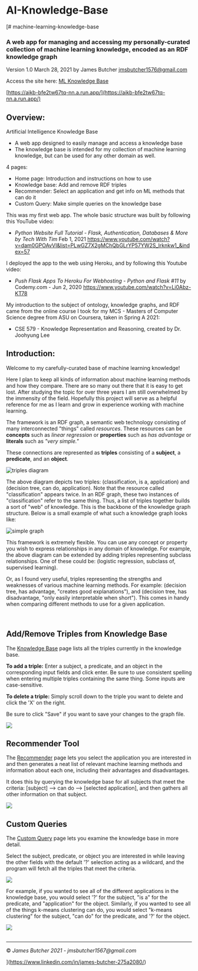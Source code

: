 # AI-Knowledge-Base

[# machine-learning-knowledge-base

### A web app for managing and accessing my personally-curated collection of machine learning knowledge, encoded as an RDF knowledge graph
Version 1.0
March 28, 2021
by James Butcher
jmsbutcher1576@gmail.com

Access the site here: <a href="https://aikb-bfe2tw67tq-nn.a.run.app/" target="_blank" rel="noopener">ML Knowledge Base</a>

[https://aikb-bfe2tw67tq-nn.a.run.app/](https://aikb-bfe2tw67tq-nn.a.run.app/)

## Overview:

Artificial Intelligence Knowledge Base

- A web app designed to easily manage and access a knowledge base
- The knowledge base is intended for my collection of machine learning knowledge, but can be used for any other domain as well.

4 pages:
- Home page: Introduction and instructions on how to use
- Knowledge base: Add and remove RDF triples
- Recommender: Select an application and get info on ML methods that can do it
- Custom Query: Make simple queries on the knowledge base

This was my first web app. The whole basic structure was built by following this YouTube video:

- <i>Python Website Full Tutorial - Flask, Authentication, Databases & More by Tech With Tim</i> Feb 1, 2021 https://www.youtube.com/watch?v=dam0GPOAvVI&list=PLwGZ7X2gMChQbGLrYP57YW2S_lrknkw1_&index=57

I deployed the app to the web using Heroku, and by following this Youtube video:

- <i>Push Flask Apps To Heroku For Webhosting - Python and Flask #11</i> by Codemy.com - Jun 2, 2020 https://www.youtube.com/watch?v=Li0Abz-KT78

My introduction to the subject of ontology, knowledge graphs, and RDF came from the online course I took
for my MCS - Masters of Computer Science degree from ASU on Coursera, taken in Spring A 2021:
- CSE 579 - Knowledge Representation and Reasoning, created by Dr. Joohyung Lee


## Introduction:

<p>Welcome to my carefully-curated base of machine learning knowledge!</p>
<p>Here I plan to keep all kinds of information about machine learning methods and how they compare. There are so many out there 
   that it is easy to get lost. After studying the topic for over three years I am still overwhelmed by the immensity of the field.
   Hopefully this project will serve as a helpful reference for me as I learn and grow in experience working with machine learning.</p>
<p>The framework is an RDF graph, a semantic web technology consisting of many interconnected "things" called <i>resources</i>.
   These resources can be <b>concepts</b> such as <i>linear regression</i> or <b>properties</b> such as <i>has advantage</i> or 
   <b>literals</b> such as <i>"very simple."</i></p>
<p>These connections are represented as <b>triples</b> consisting of a <b>subject</b>, a <b>predicate</b>, and an <b>object</b>.</p>

<img src="https://github.com/jmsbutcher/machine-learning-knowledge-base/blob/master/website/static/triples_diagram1.png" class="img-fluid" alt="triples diagram">

<p>The above diagram depicts two triples: (classification, is a, application) and (decision tree, can do, application). Note that 
    the resource called "classification" appears twice. In an RDF graph, these two instances of "classification" refer to the same thing. 
    Thus, a list of triples together builds a sort of "web" of knowledge. This is the backbone of the knowledge graph structure.
    Below is a small example of what such a knowledge graph looks like:
</p>

<img src="https://github.com/jmsbutcher/machine-learning-knowledge-base/blob/master/website/static/simple_graph1.png" class="img-fluid" alt="simple graph">

<p>This framework is extremely flexible. You can use any concept or property you wish to express relationships in any domain of knowledge.
    For example, the above diagram can be extended by adding triples representing subclass relationships. One of these could be:
    (logistic regression, subclass of, supervised learning).
</p>
<p>Or, as I found very useful, triples representing the strengths and weaknesses of various machine learning methods. For example:
    (decision tree, has advantage, "creates good explanations"), and (decision tree, has disadvantage, "only easily interpretable when short").
    This comes in handy when comparing different methods to use for a given application.
</p>

<br />

## Add/Remove Triples from Knowledge Base

<p>The <a href="https://ml-knowledgebase.herokuapp.com/knowledge-base" target="_blank">Knowledge Base</a> page lists all the triples currently in the knowledge base.</p>
<p><b>To add a triple:</b> Enter a subject, a predicate, and an object in the corresponding input fields and click enter.
Be sure to use consistent spelling when entering multiple triples containing the same thing. Some inputs are case-sensitive.</p>
<p><b>To delete a triple:</b> Simply scroll down to the triple you want to delete and click the 'X' on the right.
<p>Be sure to click "Save" if you want to save your changes to the graph file.</p>

<img src="https://github.com/jmsbutcher/machine-learning-knowledge-base/blob/master/images/knowledgebase_page1.PNG">

<br />

## Recommender Tool

<p>The <a href="https://ml-knowledgebase.herokuapp.com/recommender" target="_blank">Recommender</a> page lets you select the application you are interested in and then generates a neat list of relevant
    machine learning methods and information about each one, including their advantages and disadvantages. 
</p>
<p>It does this by querying the knowledge base for all subjects that meet the criteria: [subject] --> can do --> [selected application],
    and then gathers all other information on that subject.
</p>

<img src="https://github.com/jmsbutcher/machine-learning-knowledge-base/blob/master/images/recommender_page1.PNG">

<br />

## Custom Queries

<p>The <a href="https://ml-knowledgebase.herokuapp.com/query" target="_blank">Custom Query</a> page lets you examine the knowledge base in more detail.</p>
<p>Select the subject, predicate, or object you are interested in while leaving the other fields with the default '?'
    selection acting as a wildcard, and the program will fetch all the triples that meet the criteria.
</p>

<img src="https://github.com/jmsbutcher/machine-learning-knowledge-base/blob/master/images/query_page1.PNG">

<p>For example, if you wanted to see all of the different applications in the knowledge base, you would
    select '?' for the subject, "is a" for the predicate, and "application" for the object. Similarly, if 
    you wanted to see all of the things k-means clustering can do, you would select "k-means clustering" for 
    the subject, "can do" for the predicate, and '?' for the object.
</p>

<img src="https://github.com/jmsbutcher/machine-learning-knowledge-base/blob/master/images/query_page2.PNG">

<br />
<br />

<hr>

<p>&copy; <i>James Butcher 2021 - jmsbutcher1567@gmail.com</i></p>

](https://www.linkedin.com/in/james-butcher-275a2080/)